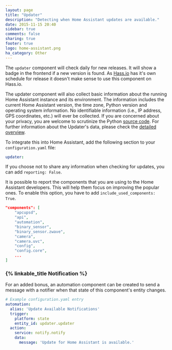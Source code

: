 ```yaml
---
layout: page
title: "Updater"
description: "Detecting when Home Assistant updates are available."
date: 2015-11-15 20:40
sidebar: true
comments: false
sharing: true
footer: true
logo: home-assistant.png
ha_category: Other
---
```


The `updater` component will check daily for new releases. It will show a badge in the frontend if a new version is found. As [Hass.io](/hassio/) has it's own schedule for release it doesn't make sense to use this component on Hass.io.

The updater component will also collect basic information about the running Home Assistant instance and its environment. The information includes the current Home Assistant version, the time zone, Python version and operating system information. No identifiable information (i.e., IP address, GPS coordinates, etc.) will ever be collected. If you are concerned about your privacy, you are welcome to scrutinize the Python [source code](https://github.com/home-assistant/home-assistant/blob/dev/homeassistant/components/updater.py#L91). For further information about the Updater's data, please check the [detailed overview](/docs/backend/updater/).

To integrate this into Home Assistant, add the following section to your `configuration.yaml` file:

```yaml
updater:
```

If you choose not to share any information when checking for updates, you can add `reporting: False`.

It is possible to report the components that you are using to the Home Assistant developers. This will help them focus on improving the popular ones. To enable this option, you have to add `include_used_components: True`. 

```json
"components": [
    "apcupsd",
    "api",
    "automation",
    "binary_sensor",
    "binary_sensor.zwave",
    "camera",
    "camera.uvc",
    "config",
    "config.core",
    ...
]
```

### {% linkable_title Notification %}

For an added bonus, an automation component can be created to send a message with a notifier when that state of this component's entity changes.

```yaml
# Example configuration.yaml entry
automation:
  alias: 'Update Available Notifications'
  trigger:
    platform: state
    entity_id: updater.updater
  action:
    service: notify.notify
    data:
      message: 'Update for Home Assistant is available.'
```

